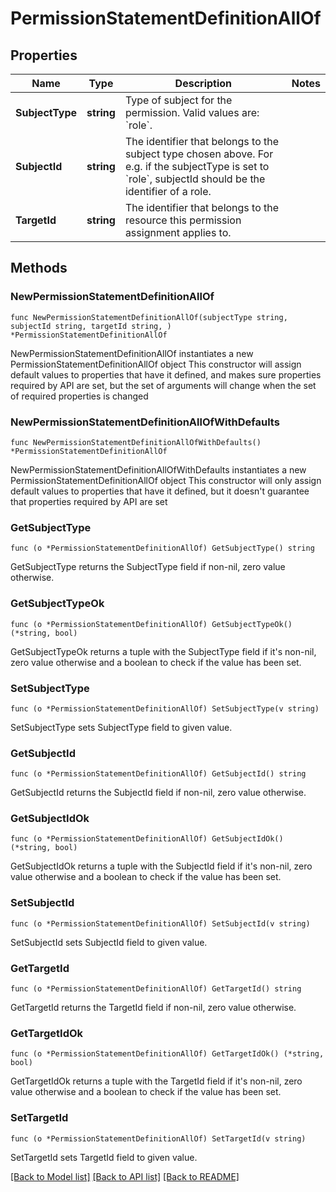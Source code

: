# PermissionStatementDefinitionAllOf

## Properties

Name | Type | Description | Notes
------------ | ------------- | ------------- | -------------
**SubjectType** | **string** | Type of subject for the permission. Valid values are: &#x60;role&#x60;. | 
**SubjectId** | **string** | The identifier that belongs to the subject type chosen above. For e.g. if the subjectType is set to &#x60;role&#x60;, subjectId should be the identifier of a role. | 
**TargetId** | **string** | The identifier that belongs to the resource this permission assignment applies to. | 

## Methods

### NewPermissionStatementDefinitionAllOf

`func NewPermissionStatementDefinitionAllOf(subjectType string, subjectId string, targetId string, ) *PermissionStatementDefinitionAllOf`

NewPermissionStatementDefinitionAllOf instantiates a new PermissionStatementDefinitionAllOf object
This constructor will assign default values to properties that have it defined,
and makes sure properties required by API are set, but the set of arguments
will change when the set of required properties is changed

### NewPermissionStatementDefinitionAllOfWithDefaults

`func NewPermissionStatementDefinitionAllOfWithDefaults() *PermissionStatementDefinitionAllOf`

NewPermissionStatementDefinitionAllOfWithDefaults instantiates a new PermissionStatementDefinitionAllOf object
This constructor will only assign default values to properties that have it defined,
but it doesn't guarantee that properties required by API are set

### GetSubjectType

`func (o *PermissionStatementDefinitionAllOf) GetSubjectType() string`

GetSubjectType returns the SubjectType field if non-nil, zero value otherwise.

### GetSubjectTypeOk

`func (o *PermissionStatementDefinitionAllOf) GetSubjectTypeOk() (*string, bool)`

GetSubjectTypeOk returns a tuple with the SubjectType field if it's non-nil, zero value otherwise
and a boolean to check if the value has been set.

### SetSubjectType

`func (o *PermissionStatementDefinitionAllOf) SetSubjectType(v string)`

SetSubjectType sets SubjectType field to given value.


### GetSubjectId

`func (o *PermissionStatementDefinitionAllOf) GetSubjectId() string`

GetSubjectId returns the SubjectId field if non-nil, zero value otherwise.

### GetSubjectIdOk

`func (o *PermissionStatementDefinitionAllOf) GetSubjectIdOk() (*string, bool)`

GetSubjectIdOk returns a tuple with the SubjectId field if it's non-nil, zero value otherwise
and a boolean to check if the value has been set.

### SetSubjectId

`func (o *PermissionStatementDefinitionAllOf) SetSubjectId(v string)`

SetSubjectId sets SubjectId field to given value.


### GetTargetId

`func (o *PermissionStatementDefinitionAllOf) GetTargetId() string`

GetTargetId returns the TargetId field if non-nil, zero value otherwise.

### GetTargetIdOk

`func (o *PermissionStatementDefinitionAllOf) GetTargetIdOk() (*string, bool)`

GetTargetIdOk returns a tuple with the TargetId field if it's non-nil, zero value otherwise
and a boolean to check if the value has been set.

### SetTargetId

`func (o *PermissionStatementDefinitionAllOf) SetTargetId(v string)`

SetTargetId sets TargetId field to given value.



[[Back to Model list]](../README.md#documentation-for-models) [[Back to API list]](../README.md#documentation-for-api-endpoints) [[Back to README]](../README.md)


